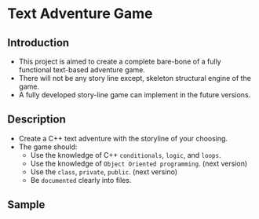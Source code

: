 # Text Adventure Game

## Introduction
- This project is aimed to create a complete bare-bone of a fully functional text-based adventure game.
- There will not be any story line except, skeleton structural engine of the game.
- A fully developed story-line game can implement in the future versions.

## Description
- Create a C++ text adventure with the storyline of your choosing. 
- The game should:
    - Use the knowledge of C++ `conditionals`, `logic`, and `loops`.
    - Use the knowledge of `Object Oriented programming`. (next version)
    - Use the `class`, `private`, `public`. (next versino)
    - Be `documented` clearly into files.
    
## Sample
